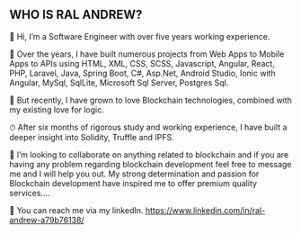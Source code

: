  <h2>WHO IS RAL ANDREW?</h2>

👋 Hi, I’m a Software Engineer with over five years working experience.

🧧 Over the years, I have built numerous projects from Web Apps to Mobile Apps to APIs using HTML, XML, CSS, SCSS, Javascript, Angular, React, PHP, Laravel, Java, 
   Spring Boot, C#, Asp.Net, Android Studio, Ionic with Angular, MySql, SqlLite, Microsoft Sql Server, Postgres Sql.
   
👀 But recently, I have grown to love Blockchain technologies, combined with my existing love for logic.

⏱ After six months of rigorous study and working experience, I have built a deeper insight into Solidity, Truffle and IPFS.

💞️ I’m looking to collaborate on anything related to blockchain and if you are having any problem regarding blockchain development feel free to message me and I will help you out. My strong determination and passion for Blockchain development have inspired me to offer premium quality services....

📣 You can reach me via my linkedIn. https://www.linkedin.com/in/ral-andrew-a79b76138/
